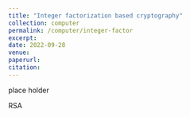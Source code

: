 ```yaml
---
title: "Integer factorization based cryptography"
collection: computer
permalink: /computer/integer-factor
excerpt:
date: 2022-09-28
venue: 
paperurl: 
citation: 
---
```

 
place holder 

RSA

